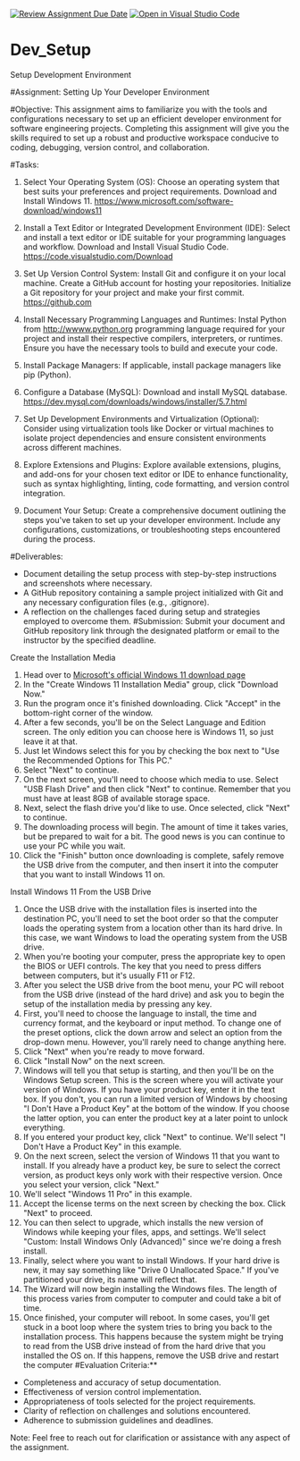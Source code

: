 [![Review Assignment Due Date](https://classroom.github.com/assets/deadline-readme-button-22041afd0340ce965d47ae6ef1cefeee28c7c493a6346c4f15d667ab976d596c.svg)](https://classroom.github.com/a/vbnbTt5m)
[![Open in Visual Studio Code](https://classroom.github.com/assets/open-in-vscode-2e0aaae1b6195c2367325f4f02e2d04e9abb55f0b24a779b69b11b9e10269abc.svg)](https://classroom.github.com/online_ide?assignment_repo_id=15291815&assignment_repo_type=AssignmentRepo)
# Dev_Setup
Setup Development Environment

#Assignment: Setting Up Your Developer Environment

#Objective:
This assignment aims to familiarize you with the tools and configurations necessary to set up an efficient developer environment for software engineering projects. Completing this assignment will give you the skills required to set up a robust and productive workspace conducive to coding, debugging, version control, and collaboration.

#Tasks:

1. Select Your Operating System (OS):
   Choose an operating system that best suits your preferences and project requirements. Download and Install Windows 11. https://www.microsoft.com/software-download/windows11

2. Install a Text Editor or Integrated Development Environment (IDE):
   Select and install a text editor or IDE suitable for your programming languages and workflow. Download and Install Visual Studio Code. https://code.visualstudio.com/Download
3. Set Up Version Control System:
   Install Git and configure it on your local machine. Create a GitHub account for hosting your repositories. Initialize a Git repository for your project and make your first commit. https://github.com

4. Install Necessary Programming Languages and Runtimes:
  Instal Python from http://wwww.python.org programming language required for your project and install their respective compilers, interpreters, or runtimes. Ensure you have the necessary tools to build and execute your code.

5. Install Package Managers:
   If applicable, install package managers like pip (Python).

6. Configure a Database (MySQL):
   Download and install MySQL database. https://dev.mysql.com/downloads/windows/installer/5.7.html

7. Set Up Development Environments and Virtualization (Optional):
   Consider using virtualization tools like Docker or virtual machines to isolate project dependencies and ensure consistent environments across different machines.

8. Explore Extensions and Plugins:
   Explore available extensions, plugins, and add-ons for your chosen text editor or IDE to enhance functionality, such as syntax highlighting, linting, code formatting, and version control integration.

9. Document Your Setup:
    Create a comprehensive document outlining the steps you've taken to set up your developer environment. Include any configurations, customizations, or troubleshooting steps encountered during the process. 

#Deliverables:
- Document detailing the setup process with step-by-step instructions and screenshots where necessary.
- A GitHub repository containing a sample project initialized with Git and any necessary configuration files (e.g., .gitignore).
- A reflection on the challenges faced during setup and strategies employed to overcome them.
#Submission:
Submit your document and GitHub repository link through the designated platform or email to the instructor by the specified deadline.

Create the Installation Media
1. Head over to [Microsoft's official Windows 11 download page](https://www.microsoft.com/software-download/windows11)
2. In the "Create Windows 11 Installation Media" group, click "Download Now."
3. Run the program once it's finished downloading. Click "Accept" in the bottom-right corner of the window.
4. After a few seconds, you'll be on the Select Language and Edition screen. The only edition you can choose here is Windows 11, so just leave it at that.
5. Just let Windows select this for you by checking the box next to "Use the Recommended Options for This PC."
6. Select "Next" to continue.
7. On the next screen, you'll need to choose which media to use. Select "USB Flash Drive" and then click "Next" to continue. Remember that you must have at least 8GB of available storage space.
8. Next, select the flash drive you'd like to use. Once selected, click "Next" to continue.
9. The downloading process will begin. The amount of time it takes varies, but be prepared to wait for a bit. The good news is you can continue to use your PC while you wait.
10. Click the "Finish" button once downloading is complete, safely remove the USB drive from the computer, and then insert it into the computer that you want to install Windows 11 on.

 Install Windows 11 From the USB Drive

1. Once the USB drive with the installation files is inserted into the destination PC, you'll need to set the boot order so that the computer loads the operating system from a location other than its hard drive. In this case, we want Windows to load the operating system from the USB drive.
2. When you're booting your computer, press the appropriate key to open the BIOS or UEFI controls. The key that you need to press differs between computers, but it's usually F11 or F12.
3. After you select the USB drive from the boot menu, your PC will reboot from the USB drive (instead of the hard drive) and ask you to begin the setup of the installation media by pressing any key.
4. First, you'll need to choose the language to install, the time and currency format, and the keyboard or input method. To change one of the preset options, click the down arrow and select an option from the drop-down menu. However, you'll rarely need to change anything here.
5. Click "Next" when you're ready to move forward.
6. Click "Install Now" on the next screen.
7. Windows will tell you that setup is starting, and then you'll be on the Windows Setup screen. This is the screen where you will activate your version of Windows. If you have your product key, enter it in the text box. If you don't, you can run a limited version of Windows by choosing "I Don't Have a Product Key" at the bottom of the window. If you choose the latter option, you can enter the product key at a later point to unlock everything.
8. If you entered your product key, click "Next" to continue. We'll select "I Don't Have a Product Key" in this example.
9. On the next screen, select the version of Windows 11 that you want to install. If you already have a product key, be sure to select the correct version, as product keys only work with their respective version. Once you select your version, click "Next."
10. We'll select "Windows 11 Pro" in this example.
11. Accept the license terms on the next screen by checking the box. Click "Next" to proceed.
12. You can then select to upgrade, which installs the new version of Windows while keeping your files, apps, and settings. We'll select "Custom: Install Windows Only (Advanced)" since we're doing a fresh install.
13. Finally, select where you want to install Windows. If your hard drive is new, it may say something like "Drive 0 Unallocated Space." If you've partitioned your drive, its name will reflect that.
14. The Wizard will now begin installing the Windows files. The length of this process varies from computer to computer and could take a bit of time.
15. Once finished, your computer will reboot. In some cases, you'll get stuck in a boot loop where the system tries to bring you back to the installation process. This happens because the system might be trying to read from the USB drive instead of from the hard drive that you installed the OS on. If this happens, remove the USB drive and restart the computer
#Evaluation Criteria:**
- Completeness and accuracy of setup documentation.
- Effectiveness of version control implementation.
- Appropriateness of tools selected for the project requirements.
- Clarity of reflection on challenges and solutions encountered.
- Adherence to submission guidelines and deadlines.

Note: Feel free to reach out for clarification or assistance with any aspect of the assignment.
